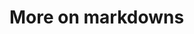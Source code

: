 <!--
/**
 * @name            More...
 * @namespace       doc.markdown
 * @type            Markdown
 * @platform        md
 * @status          stable
 * @menu            Documentation / Markdown           /doc/markdown/more
 *
 * @since           2.0.0
 * @author    Olivier Bossel <olivier.bossel@gmail.com> (https://olivierbossel.com)
 */
-->

<!-- image -->

<!-- header -->
##### 



# More on markdowns

